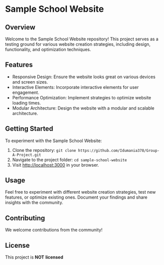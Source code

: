 # Sample School Website

## Overview

Welcome to the Sample School Website repository! This project serves as a testing ground for various website creation strategies, including design, functionality, and optimization techniques.

## Features

- Responsive Design: Ensure the website looks great on various devices and screen sizes.
- Interactive Elements: Incorporate interactive elements for user engagement.
- Performance Optimization: Implement strategies to optimize website loading times.
- Modular Architecture: Design the website with a modular and scalable architecture.

## Getting Started

To experiment with the Sample School Website:

1. Clone the repository: `git clone https://github.com/Idumania378/Group-A-Project.git`
2. Navigate to the project folder: `cd sample-school-website`
3. Visit [http://localhost:3000](http://localhost:3000) in your browser.

## Usage

Feel free to experiment with different website creation strategies, test new features, or optimize existing ones. Document your findings and share insights with the community.

## Contributing

We welcome contributions from the community! 

## License

This project is **NOT** **licensed** 

